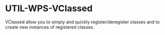 UTIL-WPS-VClassed
=================

VClassed allow you to simply and quickly register/deregister classes and to create new instances of registered classes.
